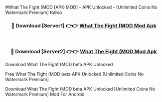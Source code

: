 #What The Fight (MOD [APK-MOD] - APK Unlocked - [Unlimited Coins No Watermark Premium] tb9co



<div align="center">

<h3>🔴 Download [Server1] 👉👉 <a href="https://momento.my/?title=What_The_Fight_(MOD">What The Fight (MOD Mod Apk</a></h3><br>

<h3>🔴 Download [Server2] 👉👉 <a href="https://momento.my/?title=What_The_Fight_(MOD">What The Fight (MOD Mod Apk</a></h3>
</div>



Download What The Fight (MOD beta APK Unlocked

Free What The Fight (MOD beta APK Unlocked [Unlimited Coins No Watermark Premium]

Download What The Fight (MOD beta APK Unlocked [Unlimited Coins No Watermark Premium] Mod For Android
